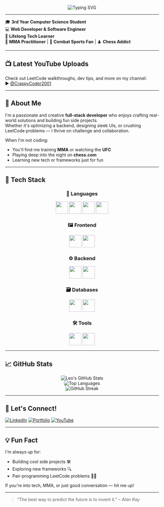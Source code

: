 <p align="center">
  <img src="https://readme-typing-svg.herokuapp.com?font=Fira+Code&size=26&pause=1000&center=true&vCenter=true&width=600&lines=Hi+there%2C+I'm+Leo!;Web+Developer+%7C+Software+Engineer;Tech+Lover+%7C+MMA+Fan+%7C+Chess+Enthusiast" alt="Typing SVG" />
</p>

---

🎓 **3rd Year Computer Science Student**  
💻 **Web Developer & Software Engineer**  
🧠 **Lifelong Tech Learner**  
🥋 **MMA Practitioner** | 🥊 **Combat Sports Fan** | ♟️ **Chess Addict**

---

## 📺 Latest YouTube Uploads

Check out LeetCode walkthroughs, dev tips, and more on my channel:  
▶️ [@CrappyCoder2001](https://www.youtube.com/@CrappyCoder2001/videos)

---

## 🚀 About Me

I'm a passionate and creative **full-stack developer** who enjoys crafting real-world solutions and building fun side projects.  
Whether it's optimizing a backend, designing sleek UIs, or crushing LeetCode problems — I thrive on challenge and collaboration.

When I'm not coding:
- You'll find me training **MMA** or watching the **UFC**
- Playing deep into the night on **chess.com**
- Learning new tech or frameworks just for fun

---

## 🧠 Tech Stack

<div align="center">

### 🧾 Languages  
<img src="https://cdn.jsdelivr.net/gh/devicons/devicon/icons/javascript/javascript-original.svg" width="40" height="40"/>
<img src="https://cdn.jsdelivr.net/gh/devicons/devicon/icons/typescript/typescript-original.svg" width="40" height="40"/>
<img src="https://cdn.jsdelivr.net/gh/devicons/devicon/icons/html5/html5-original.svg" width="40" height="40"/>
<img src="https://cdn.jsdelivr.net/gh/devicons/devicon/icons/css3/css3-original.svg" width="40" height="40"/>

### 🖼️ Frontend  
<img src="https://cdn.jsdelivr.net/gh/devicons/devicon/icons/react/react-original.svg" width="40" height="40"/>
<img src="https://cdn.jsdelivr.net/gh/devicons/devicon/icons/nextjs/nextjs-original-wordmark.svg" width="40" height="40"/>

### ⚙️ Backend  
<img src="https://cdn.jsdelivr.net/gh/devicons/devicon/icons/nodejs/nodejs-original.svg" width="40" height="40"/>
<img src="https://cdn.jsdelivr.net/gh/devicons/devicon/icons/express/express-original.svg" width="40" height="40"/>

### 🗃️ Databases  
<img src="https://cdn.jsdelivr.net/gh/devicons/devicon/icons/postgresql/postgresql-original.svg" width="40" height="40"/>
<img src="https://cdn.jsdelivr.net/gh/devicons/devicon/icons/mongodb/mongodb-original.svg" width="40" height="40"/>

### 🛠️ Tools  
<img src="https://cdn.jsdelivr.net/gh/devicons/devicon/icons/git/git-original.svg" width="40" height="40"/>
<img src="https://cdn.jsdelivr.net/gh/devicons/devicon/icons/vscode/vscode-original.svg" width="40" height="40"/>

</div>

---

## 📈 GitHub Stats

<div align="center">

![Leo's GitHub Stats](https://github-readme-stats.vercel.app/api?username=leorev01&show_icons=true&theme=radical&hide_title=true)  
![Top Languages](https://github-readme-stats.vercel.app/api/top-langs/?username=leorev01&layout=compact&theme=radical)  
![GitHub Streak](https://streak-stats.demolab.com?user=leorev01&theme=radical&hide_border=true)  

</div>

---

## 🤝 Let's Connect!

[![LinkedIn](https://img.shields.io/badge/-Leonardo%20Revrenna-blue?style=for-the-badge&logo=Linkedin&logoColor=white)](https://www.linkedin.com/in/leorev01/)
[![Portfolio](https://img.shields.io/badge/-Portfolio-black?style=for-the-badge&logo=vercel)](https://www.leonardorevrenna.software/)
[![YouTube](https://img.shields.io/badge/-YouTube-red?style=for-the-badge&logo=youtube&logoColor=white)](https://www.youtube.com/@CrappyCoder2001/videos)

---

## 💡 Fun Fact

I'm always up for:
- Building cool side projects 🛠️  
- Exploring new frameworks 🔍  
- Pair-programming LeetCode problems 👨‍💻  

If you're into tech, MMA, or just good conversation — hit me up!

---

> “The best way to predict the future is to invent it.” – *Alan Kay*

